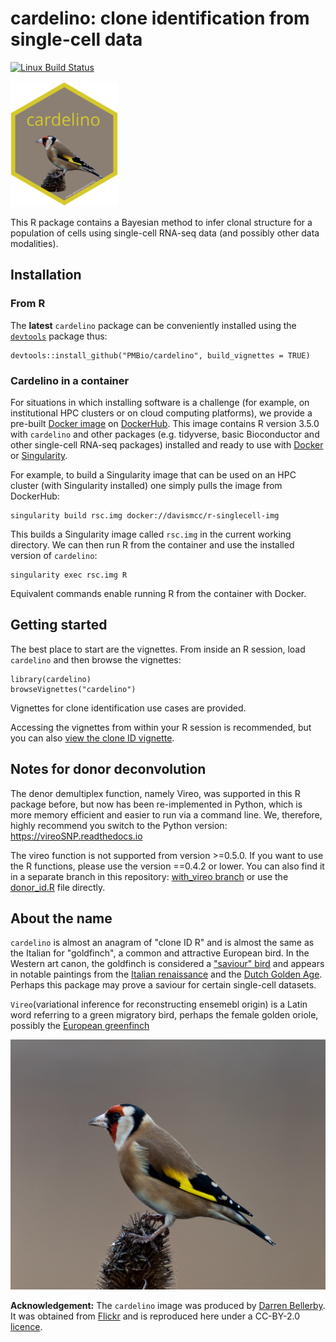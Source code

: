 # cardelino: clone identification from single-cell data 

[![Linux Build Status](https://travis-ci.org/PMBio/cardelino.svg?branch=master)](https://travis-ci.org/PMBio/cardelino)

<img src=inst/cardelino_sticker.png height="200">

This R package contains a Bayesian method to infer clonal structure for a 
population of cells using single-cell RNA-seq data (and possibly other data 
modalities). 

## Installation

### From R

The **latest** `cardelino` package can be conveniently installed using the 
[`devtools`](https://www.rstudio.com/products/rpackages/devtools/) package thus:

```{R}
devtools::install_github("PMBio/cardelino", build_vignettes = TRUE)
```

### Cardelino in a container

For situations in which installing software is a challenge (for example, on 
institutional HPC clusters or on cloud computing platforms), we provide a 
pre-built [Docker image](https://hub.docker.com/r/davismcc/r-singlecell-img) on
[DockerHub](https://hub.docker.com/). This image contains R version 3.5.0 with 
`cardelino` and other packages (e.g. tidyverse, basic Bioconductor and other
single-cell RNA-seq packages) installed and ready to use with 
[Docker](https://www.docker.com/) or [Singularity](https://www.sylabs.io/).

For example, to build a Singularity image that can be used on an HPC cluster
(with Singularity installed) one simply pulls the image from DockerHub:

```{bash}
singularity build rsc.img docker://davismcc/r-singlecell-img
```

This builds a Singularity image called `rsc.img` in the current working 
directory. We can then run R from the container and use the installed version
of `cardelino`:

```{bash}
singularity exec rsc.img R
```

Equivalent commands enable running R from the container with Docker.

## Getting started

The best place to start are the vignettes. From inside an R session, load 
`cardelino` and then browse the vignettes:

```{r}
library(cardelino)
browseVignettes("cardelino")
```

Vignettes for clone identification use cases are provided. 

Accessing the vignettes from within your R session is recommended, but
you can also [view the clone ID vignette](https://rawgit.com/PMBio/cardelino/master/inst/doc/vignette-cloneid.html).

## Notes for donor deconvolution
The denor demultiplex function, namely Vireo, was supported in this R package 
before, but now has been re-implemented in Python, which is more memory 
efficient and easier to run via a command line. We, therefore, highly recommend 
you switch to the Python version: https://vireoSNP.readthedocs.io

The vireo function is not supported from version >=0.5.0. If you want to use the
R functions, please use the version ==0.4.2 or lower. You can also find it in a
separate branch in this repository: 
[with_vireo branch](https://github.com/PMBio/cardelino/tree/with_vireo)
or use the 
[donor_id.R](https://github.com/PMBio/cardelino/blob/with_vireo/R/donor_id.R) 
file directly.

## About the name

`cardelino` is almost an anagram of "clone ID R" and is almost the same as the 
Italian for "goldfinch", a common and attractive European bird. In the Western 
art canon, the goldfinch is considered a 
["saviour" bird](https://en.wikipedia.org/wiki/European_goldfinch) and appears 
in notable paintings from the 
[Italian renaissance](https://en.wikipedia.org/wiki/Madonna_del_cardellino) and 
the [Dutch Golden Age](https://en.wikipedia.org/wiki/The_Goldfinch_(painting)). 
Perhaps this package may prove a saviour for certain single-cell datasets.

`Vireo`(variational inference for reconstructing ensemebl origin) is a Latin 
word referring to a green migratory bird, perhaps the female golden oriole, 
possibly the [European greenfinch](https://en.wikipedia.org/wiki/European_greenfinch)

<img src=inst/cardelino_med.jpg height="400">

**Acknowledgement:**
The `cardelino` image was produced by [Darren Bellerby](https://www.flickr.com/photos/world-birds/). It was obtained from
[Flickr](https://www.flickr.com/photos/world-birds/18740373165/in/photolist-uy2j3a-uxAdib-aLcHGB-9BjDvc-YkgQg7-QN9Tr1-BVjkHh-8oWiKC-WFkDcS-nhZzXt-Y4zM2h-zULNgX-7uZCFT-f5ghc4-Ugx9pj-UJ5tog-7v4rVy-7wsLpm-bru3Ha-JnmcUQ-frkUqa-bohcgU-KAB14-dieCGY-FJ6n6A-GHJ5UK-X2qjGh-8cAjtw-FshfBi-8cwZst-qEMHSX-dTtAUs-EtqKxo-oZdJB3-8cx1Tn-D1jHjU-PWzWY2-brtKfH-ch2tvW-qEFKTd-wVmxsG-oYZbhP-Aa5cBB-h6aQf6-9Bny23-ayfnFS-dgG2Kn-QUyKgf-bBc31B-cVik3)
and is reproduced here under a CC-BY-2.0
[licence](https://creativecommons.org/licenses/by/2.0/legalcode).


